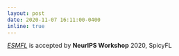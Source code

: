 ```yaml
---
layout: post
date: 2020-11-07 16:11:00-0400
inline: true
---
```

<a href="https://arxiv.org/abs/2009.01867"><i>ESMFL</i></a> is accepted by <b>NeurIPS Workshop</b> 2020, SpicyFL